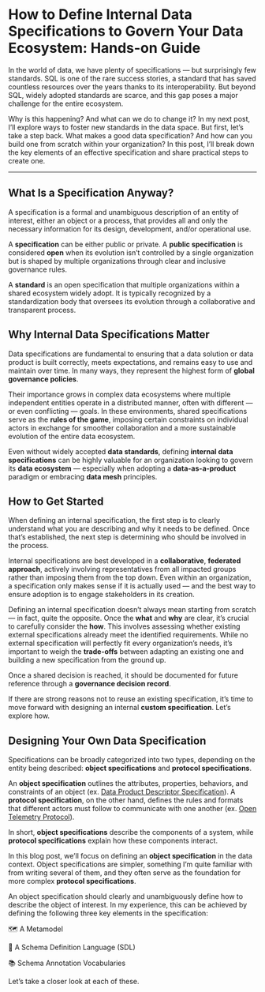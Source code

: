 # How to Define Internal Data Specifications to Govern Your Data Ecosystem: Hands-on Guide

In the world of data, we have plenty of specifications — but surprisingly few standards. SQL is one of the rare success stories, a standard that has saved countless resources over the years thanks to its interoperability. But beyond SQL, widely adopted standards are scarce, and this gap poses a major challenge for the entire ecosystem.

Why is this happening? And what can we do to change it? In my next post, I’ll explore ways to foster new standards in the data space. But first, let’s take a step back. What makes a good data specification? And how can you build one from scratch within your organization? In this post, I’ll break down the key elements of an effective specification and share practical steps to create one.

---

## What Is a Specification Anyway?

A specification is a formal and unambiguous description of an entity of interest, either an object or a process, that provides all and only the necessary information for its design, development, and/or operational use.

A **specification** can be either public or private. A **public specification** is considered **open** when its evolution isn’t controlled by a single organization but is shaped by multiple organizations through clear and inclusive governance rules.

A **standard** is an open specification that multiple organizations within a shared ecosystem widely adopt. It is typically recognized by a standardization body that oversees its evolution through a collaborative and transparent process.


## Why Internal Data Specifications Matter

Data specifications are fundamental to ensuring that a data solution or data product is built correctly, meets expectations, and remains easy to use and maintain over time. In many ways, they represent the highest form of **global governance policies**.

Their importance grows in complex data ecosystems where multiple independent entities operate in a distributed manner, often with different — or even conflicting — goals. In these environments, shared specifications serve as the **rules of the game**, imposing certain constraints on individual actors in exchange for smoother collaboration and a more sustainable evolution of the entire data ecosystem.

Even without widely accepted **data standards**, defining **internal data specifications** can be highly valuable for an organization looking to govern its **data ecosystem** — especially when adopting a **data-as-a-product** paradigm or embracing **data mesh** principles.


## How to Get Started

When defining an internal specification, the first step is to clearly understand what you are describing and why it needs to be defined. Once that’s established, the next step is determining who should be involved in the process.

Internal specifications are best developed in a **collaborative**, **federated approach**, actively involving representatives from all impacted groups rather than imposing them from the top down. Even within an organization, a specification only makes sense if it is actually used — and the best way to ensure adoption is to engage stakeholders in its creation.

Defining an internal specification doesn’t always mean starting from scratch — in fact, quite the opposite. Once the **what** and **why** are clear, it’s crucial to carefully consider the **how**. This involves assessing whether existing external specifications already meet the identified requirements. While no external specification will perfectly fit every organization’s needs, it’s important to weigh the **trade-offs** between adapting an existing one and building a new specification from the ground up.

Once a shared decision is reached, it should be documented for future reference through a **governance decision record**.

If there are strong reasons not to reuse an existing specification, it’s time to move forward with designing an internal **custom specification**. Let’s explore how.

## Designing Your Own Data Specification
Specifications can be broadly categorized into two types, depending on the entity being described: **object specifications** and **protocol specifications**.

An **object specification** outlines the attributes, properties, behaviors, and constraints of an object (ex. [Data Product Descriptor Specification](https://dpds.opendatamesh.org/)). A **protocol specification**, on the other hand, defines the rules and formats that different actors must follow to communicate with one another (ex. [Open Telemetry Protocol](https://opentelemetry.io/docs/specs/otel/protocol/)).

In short, **object specifications** describe the components of a system, while **protocol specifications** explain how these components interact.

In this blog post, we’ll focus on defining an **object specification** in the data context. Object specifications are simpler, something I’m quite familiar with from writing several of them, and they often serve as the foundation for more complex **protocol specifications**.

An object specification should clearly and unambiguously define how to describe the object of interest. In my experience, this can be achieved by defining the following three key elements in the specification:

🗺️ A Metamodel

📜 A Schema Definition Language (SDL)

📚 Schema Annotation Vocabularies

Let’s take a closer look at each of these.
